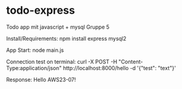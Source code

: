 # todo-express
Todo app mit javascript + mysql Gruppe 5 

Install/Requirements:
npm install express mysql2

App Start: 
node main.js

Connection test on terminal:
curl -X POST -H "Content-Type:application/json" http://localhost:8000/hello -d '{"test": "text"}'

Response: Hello AWS23-07!



